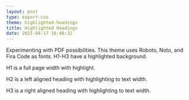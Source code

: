```yaml
---
layout: post
type: export-css
theme: highlighted-headings
title: Highlighted Headings
date: 2021-04-17 16:46:32
---
```


Experimenting with PDF possibilities. This theme uses Roboto, Noto, and Fira Code as fonts. H1-H3 have a highlighted background.

H1 is a full page width with highlight.

H2 is a left aligned heading with highlighting to text width.

H3 is a right aligned heading with highlighting to text width.
